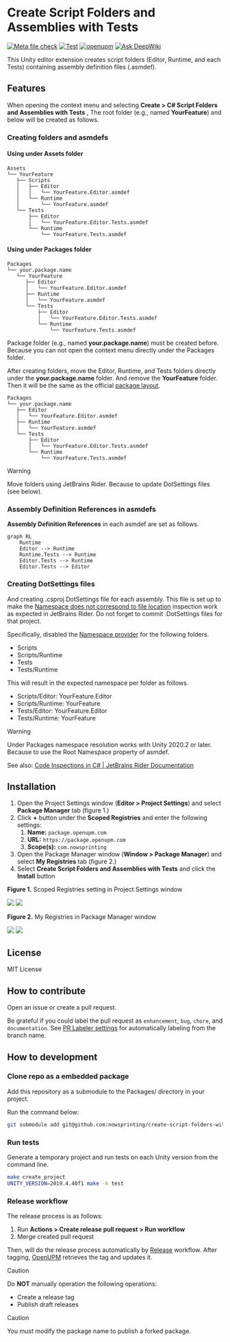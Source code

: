 # Create Script Folders and Assemblies with Tests

[![Meta file check](https://github.com/nowsprinting/create-script-folders-with-tests/actions/workflows/metacheck.yml/badge.svg)](https://github.com/nowsprinting/create-script-folders-with-tests/actions/workflows/metacheck.yml)
[![Test](https://github.com/nowsprinting/create-script-folders-with-tests/actions/workflows/test.yml/badge.svg)](https://github.com/nowsprinting/create-script-folders-with-tests/actions/workflows/test.yml)
[![openupm](https://img.shields.io/npm/v/com.nowsprinting.create-script-folders-with-tests?label=openupm&registry_uri=https://package.openupm.com)](https://openupm.com/packages/com.nowsprinting.create-script-folders-with-tests/)
[![Ask DeepWiki](https://deepwiki.com/badge.svg)](https://deepwiki.com/nowsprinting/create-script-folders-with-tests)

This Unity editor extension creates script folders (Editor, Runtime, and each Tests) containing assembly definition files (.asmdef).


## Features

When opening the context menu and selecting
**Create > C# Script Folders and Assemblies with Tests**
, The root folder (e.g., named **YourFeature**) and below will be created as follows.

### Creating folders and asmdefs

#### Using under Assets folder

```
Assets
└── YourFeature
   ├── Scripts
   │   ├── Editor
   │   │   └── YourFeature.Editor.asmdef
   │   └── Runtime
   │       └── YourFeature.asmdef
   └── Tests
       ├── Editor
       │   └── YourFeature.Editor.Tests.asmdef
       └── Runtime
           └── YourFeature.Tests.asmdef
```

#### Using under Packages folder

```
Packages
└── your.package.name
   └── YourFeature
      ├── Editor
      │   └── YourFeature.Editor.asmdef
      ├── Runtime
      │   └── YourFeature.asmdef
      └── Tests
          ├── Editor
          │   └── YourFeature.Editor.Tests.asmdef
          └── Runtime
              └── YourFeature.Tests.asmdef
```

Package folder (e.g., named **your.package.name**) must be created before.
Because you can not open the context menu directly under the Packages folder.

After creating folders, move the Editor, Runtime, and Tests folders directly under the **your.package.name** folder.
And remove the **YourFeature** folder.
Then it will be the same as the official [package layout](https://docs.unity3d.com/Manual/cus-layout.html).

```
Packages
└── your.package.name
   ├── Editor
   │   └── YourFeature.Editor.asmdef
   ├── Runtime
   │   └── YourFeature.asmdef
   └── Tests
       ├── Editor
       │   └── YourFeature.Editor.Tests.asmdef
       └── Runtime
           └── YourFeature.Tests.asmdef
```

> [!WARNING]  
> Move folders using JetBrains Rider.
> Because to update DotSettings files (see below).


### Assembly Definition References in asmdefs

**Assembly Definition References** in each asmdef are set as follows.

```mermaid
graph RL
    Runtime
    Editor --> Runtime
    Runtime.Tests --> Runtime
    Editor.Tests --> Runtime
    Editor.Tests --> Editor
```


### Creating DotSettings files

And creating .csproj.DotSettings file for each assembly.
This file is set up to make the [Namespace does not correspond to file location](https://www.jetbrains.com/help/rider/CheckNamespace.html) inspection work as expected in JetBrains Rider.
Do not forget to commit .DotSettings files for that project.

Specifically, disabled the [Namespace provider](https://www.jetbrains.com/help/rider/Refactorings__Adjust_Namespaces.html) for the following folders.

- Scripts
- Scripts/Runtime
- Tests
- Tests/Runtime

This will result in the expected namespace per folder as follows.

- Scripts/Editor: YourFeature.Editor
- Scripts/Runtime: YourFeature
- Tests/Editor: YourFeature.Editor
- Tests/Runtime: YourFeature

> [!WARNING]  
> Under Packages namespace resolution works with Unity 2020.2 or later.
> Because to use the Root Namespace property of asmdef.

See also: [Code Inspections in C# | JetBrains Rider Documentation](https://www.jetbrains.com/help/rider/Reference__Code_Inspections_CSHARP.html)


## Installation

1. Open the Project Settings window (**Editor > Project Settings**) and select **Package Manager** tab (figure 1.)
2. Click **+** button under the **Scoped Registries** and enter the following settings:
    1. **Name:** `package.openupm.com`
    2. **URL:** `https://package.openupm.com`
    3. **Scope(s):** `com.nowsprinting`
3. Open the Package Manager window (**Window > Package Manager**) and select **My Registries** tab (figure 2.)
4. Select **Create Script Folders and Assemblies with Tests** and click the **Install** button

**Figure 1.** Scoped Registries setting in Project Settings window

![](Documentation~/ScopedRegistries_Dark.png#gh-dark-mode-only)
![](Documentation~/ScopedRegistries_Light.png#gh-light-mode-only)

**Figure 2.** My Registries in Package Manager window

![](Documentation~/PackageManager_Dark.png#gh-dark-mode-only)
![](Documentation~/PackageManager_Light.png#gh-light-mode-only)


## License

MIT License


## How to contribute

Open an issue or create a pull request.

Be grateful if you could label the pull request as `enhancement`, `bug`, `chore`, and `documentation`. See [PR Labeler settings](.github/pr-labeler.yml) for automatically labeling from the branch name.


## How to development

### Clone repo as a embedded package

Add this repository as a submodule to the Packages/ directory in your project.

Run the command below:

```bash
git submodule add git@github.com:nowsprinting/create-script-folders-with-tests.git Packages/com.nowsprinting.create-script-folders-with-tests
```


### Run tests

Generate a temporary project and run tests on each Unity version from the command line.

```bash
make create_project
UNITY_VERSION=2019.4.40f1 make -k test
```


### Release workflow

The release process is as follows:

1. Run **Actions > Create release pull request > Run workflow**
2. Merge created pull request

Then, will do the release process automatically by [Release](.github/workflows/release.yml) workflow.
After tagging, [OpenUPM](https://openupm.com/) retrieves the tag and updates it.

> [!CAUTION]  
> Do **NOT** manually operation the following operations:
> - Create a release tag
> - Publish draft releases

> [!CAUTION]  
> You must modify the package name to publish a forked package.
